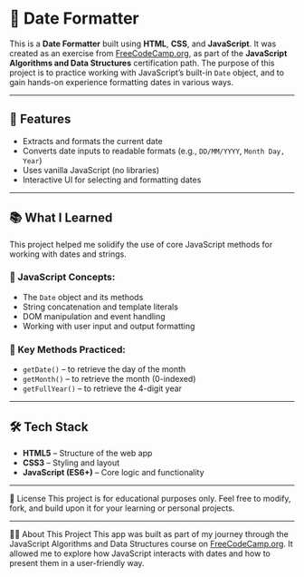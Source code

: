 # 📅 Date Formatter

This is a **Date Formatter** built using **HTML**, **CSS**, and **JavaScript**. It was created as an exercise from [FreeCodeCamp.org](https://www.freecodecamp.org/), as part of the **JavaScript Algorithms and Data Structures** certification path.
The purpose of this project is to practice working with JavaScript’s built-in `Date` object, and to gain hands-on experience formatting dates in various ways.

---

## 🚀 Features

- Extracts and formats the current date
- Converts date inputs to readable formats (e.g., `DD/MM/YYYY`, `Month Day, Year`)
- Uses vanilla JavaScript (no libraries)
- Interactive UI for selecting and formatting dates

---

## 📚 What I Learned

This project helped me solidify the use of core JavaScript methods for working with dates and strings.

### 🔧 JavaScript Concepts:
- The `Date` object and its methods
- String concatenation and template literals
- DOM manipulation and event handling
- Working with user input and output formatting

### 🧠 Key Methods Practiced:
- `getDate()` – to retrieve the day of the month  
- `getMonth()` – to retrieve the month (0-indexed)  
- `getFullYear()` – to retrieve the 4-digit year  

---

## 🛠️ Tech Stack

- **HTML5** – Structure of the web app  
- **CSS3** – Styling and layout  
- **JavaScript (ES6+)** – Core logic and functionality

---

📜 License
This project is for educational purposes only.
Feel free to modify, fork, and build upon it for your learning or personal projects.

---

👨‍💻 About This Project
This app was built as part of my journey through the JavaScript Algorithms and Data Structures course on [FreeCodeCamp.org](https://www.freecodecamp.org/).
It allowed me to explore how JavaScript interacts with dates and how to present them in a user-friendly way.
